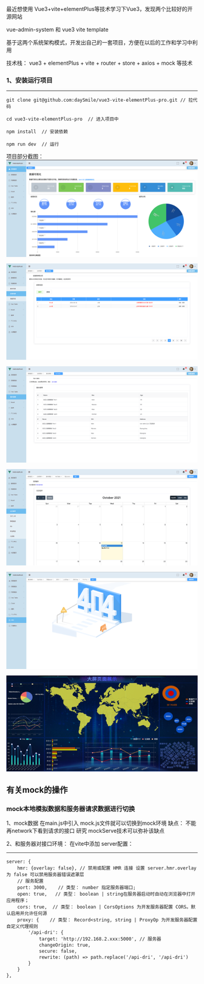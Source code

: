 最近想使用 Vue3+vite+elementPlus等技术学习下Vue3，发现两个比较好的开源网站

vue-admin-system 和 vue3 vite template

基于这两个系统架构模式，开发出自己的一套项目，方便在以后的工作和学习中利用

技术栈： vue3 + elementPlus + vite + router + store + axios + mock 等技术

### 1、安装运行项目
***  
    git clone git@github.com:daySmile/vue3-vite-elementPlus-pro.git // 拉代码
    
    cd vue3-vite-elementPlus-pro  // 进入项目中

    npm install  // 安装依赖

    npm run dev  // 运行

项目部分截图：
![img.png](img.png)

![img_1.png](img_1.png)

![img_2.png](img_2.png)

![img_3.png](img_3.png)

![img_4.png](img_4.png)

![img_5.png](img_5.png)


## 有关mock的操作

### mock本地模拟数据和服务器请求数据进行切换

1、mock数据
在main.js中引入 mock.js文件就可以切换到mock环境
缺点： 不能再network下看到请求的接口
研究 mockServe技术可以弥补该缺点

2、和服务器对接口环境：
在vite中添加  server配置：
***
    server: {
        hmr: {overlay: false}, // 禁用或配置 HMR 连接 设置 server.hmr.overlay 为 false 可以禁用服务器错误遮罩层
        // 服务配置
        port: 3000,    // 类型： number 指定服务器端口;
        open: true,   // 类型： boolean | string在服务器启动时自动在浏览器中打开应用程序；
        cors: true,  // 类型： boolean | CorsOptions 为开发服务器配置 CORS。默认启用并允许任何源
        proxy: {    // 类型： Record<string, string | ProxyOp 为开发服务器配置自定义代理规则
            '/api-dri': {
                target: 'http://192.168.2.xxx:5000', // 服务器
                changeOrigin: true,
                secure: false,
                rewrite: (path) => path.replace('/api-dri', '/api-dri')
            }
        }
    },
